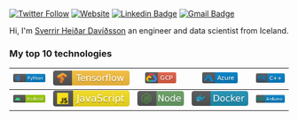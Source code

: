<!---
Please consider starring the repo if you find this useful in any manner
or use it. It helps me a lot.
-->

[![Twitter Follow](https://img.shields.io/twitter/follow/sverrirhd?style=social)](https://twitter.com/intent/follow?screen_name=sverrirhd) 
[![Website](https://img.shields.io/badge/sverrirhd.is--green?style=social&logo=google%20chrome)](https://sverrirhd.is/) 
[![Linkedin Badge](https://img.shields.io/badge/-sverrirhd.is-blue?style=social&logo=Linkedin&logoColor=blue&link=https://www.linkedin.com/in/sverrirhd/)](https://www.linkedin.com/in/sverrirhd/) 
[![Gmail Badge](https://img.shields.io/badge/-sverrirhd@gmail.com-c14438?style=social&logo=Gmail&logoColor=red&link=mailto:sverrirhd@gmail.com)](mailto:sverrirhd@gmail.com)

Hi, I'm [Sverrir Heiðar Davíðsson](https://www.sverrirhd.is) an engineer and data scientist from Iceland.
### My top 10 technologies

|![](https://github.com/sverrirhd/sverrirhd/blob/main/badges/python.png)|![](https://github.com/sverrirhd/sverrirhd/blob/main/badges/tensorflow.svg)|![](https://github.com/sverrirhd/sverrirhd/blob/main/badges/gcp.png)|![](https://github.com/sverrirhd/sverrirhd/blob/main/badges/azure.png)|![](https://github.com/sverrirhd/sverrirhd/blob/main/badges/c++.png)|
|---|---|---|---|---|
|![](https://github.com/sverrirhd/sverrirhd/blob/main/badges/android.png)|![](https://github.com/sverrirhd/sverrirhd/blob/main/badges/javascript.svg)|![](https://github.com/sverrirhd/sverrirhd/blob/main/badges/node.svg)|![](https://github.com/sverrirhd/sverrirhd/blob/main/badges/docker.svg)|![](https://github.com/sverrirhd/sverrirhd/blob/main/badges/arduino.png)|


